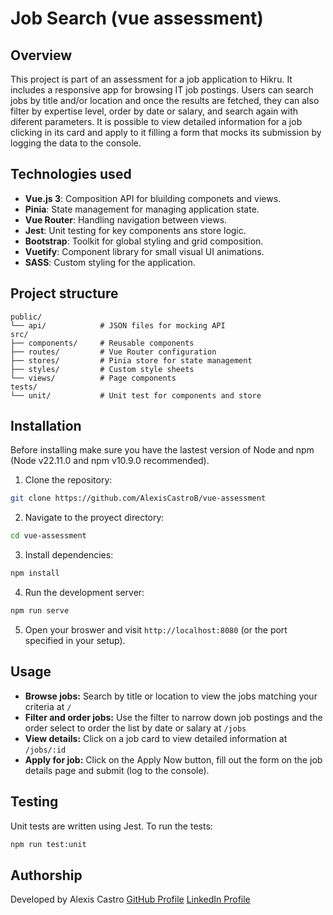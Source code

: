 # Job Search (vue assessment)

## Overview

This project is part of an assessment for a job application to Hikru.
It includes a responsive app for browsing IT job postings.
Users can search jobs by title and/or location and once the results are fetched, they can also filter by expertise level, order by date or salary, and search again with diferent parameters.
It is possible to view detailed information for a job clicking in its card and apply to it filling a form that mocks its submission by logging the data to the console.

## Technologies used

- **Vue.js 3**: Composition API for bluilding componets and views.
- **Pinia**: State management for managing application state.
- **Vue Router**: Handling navigation between views.
- **Jest**: Unit testing for key components ans store logic.
- **Bootstrap**: Toolkit for global styling and grid composition.
- **Vuetify**: Component library for small visual UI animations.
- **SASS**: Custom styling for the application.

## Project structure

```plain text
public/
└── api/            # JSON files for mocking API
src/
├── components/     # Reusable components
├── routes/         # Vue Router configuration
├── stores/         # Pinia store for state management
├── styles/         # Custom style sheets
└── views/          # Page components
tests/
└── unit/           # Unit test for components and store
```

## Installation

Before installing make sure you have the lastest version of Node and npm (Node v22.11.0 and npm v10.9.0 recommended).
1. Clone the repository:
```bash
git clone https://github.com/AlexisCastroB/vue-assessment
```
2. Navigate to the proyect directory:
```bash
cd vue-assessment
```
3. Install dependencies:
```bash
npm install
```
4. Run the development server:
```bash
npm run serve
```
5. Open your broswer and visit `http://localhost:8080` (or the port specified in your setup).

## Usage

- **Browse jobs:** Search by title or location to view the jobs matching your criteria at `/`
- **Filter and order jobs:** Use the filter to narrow down job postings and the order select to order the list by date or salary at `/jobs`
- **View details:** Click on a job card to view detailed information at `/jobs/:id`
- **Apply for job:** Click on the Apply Now button, fill out the form on the job details page and submit (log to the console).

## Testing

Unit tests are written using Jest. To run the tests:
```bash
npm run test:unit
```

## Authorship

Developed by Alexis Castro
[GitHub Profile](https://github.com/AlexisCastroB)
[LinkedIn Profile](https://www.linkedin.com/in/alexis-cb/)
